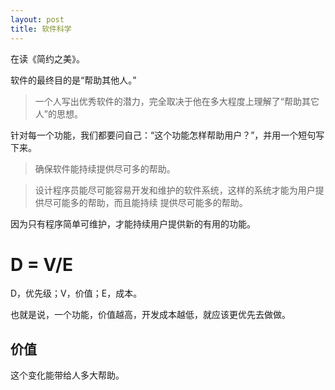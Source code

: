```yaml
---
layout: post
title: 软件科学
---
```


在读《简约之美》。

软件的最终目的是“帮助其他人。”

> 一个人写出优秀软件的潜力，完全取决于他在多大程度上理解了“帮助其它人”的思想。

针对每一个功能，我们都要问自己：“这个功能怎样帮助用户？”，并用一个短句写下来。

> 确保软件能持续提供尽可多的帮助。

> 设计程序员能尽可能容易开发和维护的软件系统，这样的系统才能为用户提供尽可能多的帮助，而且能持续
> 提供尽可能多的帮助。

因为只有程序简单可维护，才能持续用户提供新的有用的功能。


# D = V/E

D，优先级；V，价值；E，成本。

也就是说，一个功能，价值越高，开发成本越低，就应该更优先去做做。

## 价值

这个变化能带给人多大帮助。
